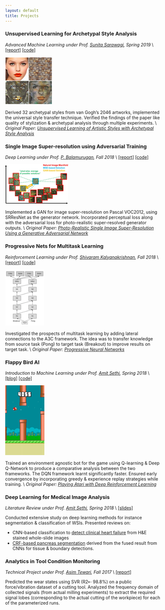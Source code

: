 ```yaml
---
layout: default
title: Projects
---
```


### Unsupervised Learning for Archetypal Style Analysis
*Advanced Machine Learning under Prof. [Sunita Sarawagi](https://www.cse.iitb.ac.in/~sunita/), Spring 2019* \\
[[report]](/docs/aml.pdf) [[code]](https://github.com/sumanvid97/archetypal_style_analysis)

<img src="/images/style_transfer.png" style="width:30%; height:30%"/>

Derived 32 archetypal styles from van Gogh’s 2046 artworks, implemented the universal style transfer technique. Verified the findings of the paper like quality of stylization & archetypal analysis through multiple experiments. \\
*Original Paper: [Unsupervised Learning of Artistic Styles with
Archetypal Style Analysis](https://papers.nips.cc/paper/7893-unsupervised-learning-of-artistic-styles-with-archetypal-style-analysis.pdf)*


### Single Image Super-resolution using Adversarial Training
*Deep Learning under Prof. [P. Balamurugan](http://www.ieor.iitb.ac.in/balamurugan.palaniappan), Fall 2018* \\
[[report]](/docs/dl.pdf) [[code]](https://github.com/sumanvid97/DL_Project)

<img src="/images/srgan_manifold.png" style="width:40%; height:30%"/>

Implemented a GAN for image super-resolution on Pascal VOC2012, using SRResNet as the generator network. Incorporated perceptual loss along with the adversarial loss for photo-realistic super-resolved generator outputs. \\
*Original Paper: [Photo-Realistic Single Image Super-Resolution Using a Generative Adversarial
Network](http://openaccess.thecvf.com/content_cvpr_2017/papers/Ledig_Photo-Realistic_Single_Image_CVPR_2017_paper.pdf)*


### Progressive Nets for Multitask Learning  
*Reinforcement Learning under Prof. [Shivaram Kalyanakrishnan](https://www.cse.iitb.ac.in/~shivaram/), Fall 2018* \\
[[report]](/docs/fila.pdf) [[code]](https://github.com/sumanvid97/FILA_Project)

<img src="/images/prog_nets.png" style="width:25%; height:40%"/>

Investigated the prospects of multitask learning by adding lateral connections to the A3C framework. The idea was to transfer knowledge from source task (Pong) to target task (Breakout) to improve results on target task. \\
*Original Paper: [Progressive Neural Networks](https://arxiv.org/pdf/1606.04671.pdf)*


### Flappy Bird AI 
*Introduction to Machine Learning under Prof. [Amit Sethi](https://www.ee.iitb.ac.in/~asethi/), Spring 2018* \\
[[blog]](https://medium.com/@videshsuman/using-reinforcement-learning-techniques-to-build-an-ai-bot-for-the-game-flappy-bird-30e0fd22f990) [[code]](https://github.com/sumanvid97/FlappyBird-AI)

<img src="/images/flappy.gif" style="width:25%; height:35%"/>

Trained an environment agnostic bot for the game using Q-learning & Deep Q-Network to produce a comparative analysis between the two frameworks. The DQN framework learnt significantly faster. Ensured early convergence by incorporating greedy & experience replay strategies while training. \\
*Original Paper: [Playing Atari with Deep Reinforcement Learning](https://www.cs.toronto.edu/~vmnih/docs/dqn.pdf)*


### Deep Learning for Medical Image Analysis
*Literature Review under Prof. [Amit Sethi](https://www.ee.iitb.ac.in/~asethi/), Spring 2018* \\
[[slides]](/docs/rnd2.pdf)

Conducted extensive study on deep learning methods for instance segmentation & classification of WSIs. Presented reviews on:
- CNN-based classification to [detect clinical heart failure](https://journals.plos.org/plosone/article?id=10.1371/journal.pone.0192726) from H&E stained whole-slide images 
- [CRF-based pancreas segmentation](https://www.semanticscholar.org/paper/Pancreas-Segmentation-in-MRI-Using-Graph-Based-on-Cai-Lu/0dcf1410f08af6ed336c5908f89ceb0dad5d6a29) derived from the fused result from CNNs for tissue & boundary detections.


### Analytics in Tool Condition Monitoring
*Technical Project under Prof. [Asim Tewari](https://www.me.iitb.ac.in/?q=faculty/Prof.%20Asim%20Tewari), Fall 2017* \\
[[report]](/docs/rnd1.pdf)

Predicted the wear states using SVR (R2⇠ 98.8%) on a public force/vibration dataset of a cutting tool. Analyzed the frequency domain of collected signals (from actual milling experiments) to extract the required signal lobes (corresponding to the actual cutting of the workpiece) for each of the parameterized runs. 
